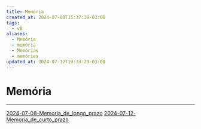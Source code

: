 ```yaml
---
title: Memória
created_at: 2024-07-08T15:37:39-03:00
tags:
  - v0
aliases:
  - Memória
  - memória
  - Memórias
  - memórias
updated_at: 2024-07-12T19:33:29-03:00
---
```

# Memória
---

[2024-07-08-Memoria_de_longo_prazo](_insight/2024/07/2024-07-08-Memoria_de_longo_prazo.md)
[2024-07-12-Memoria_de_curto_prazo](_insight/2024/07/2024-07-12-Memoria_de_curto_prazo.md)